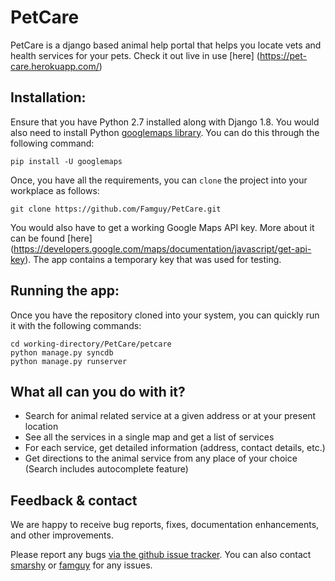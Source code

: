 # PetCare

PetCare is a django based animal help portal that helps you locate vets and health services for your pets. Check it out live in use [here] (https://pet-care.herokuapp.com/)

## Installation:
Ensure that you have Python 2.7 installed along with Django 1.8. You would also need to install Python [googlemaps library](https://pypi.python.org/pypi/googlemaps/). You can do this through the following command:

    pip install -U googlemaps

Once, you have all the requirements, you can `clone` the project into your workplace as follows:

    git clone https://github.com/Famguy/PetCare.git

You would also have to get a working Google Maps API key. More about it can be found [here] (https://developers.google.com/maps/documentation/javascript/get-api-key). The app contains a temporary key that was used for testing.

## Running the app:
Once you have the repository cloned into your system, you can quickly run it with the following commands:

    cd working-directory/PetCare/petcare
    python manage.py syncdb
    python manage.py runserver

## What all can you do with it?
* Search for animal related service at a given address or at your present location
* See all the services in a single map and get a list of services
* For each service, get detailed information (address, contact details, etc.)
* Get directions to the animal service from any place of your choice (Search includes autocomplete feature)

## Feedback & contact
We are happy to receive bug reports, fixes, documentation enhancements, and other improvements. 

Please report any bugs [via the github issue tracker](https://github.com/famguy/petcare/issues).
You can also contact [smarshy](https://github.com/smarshy) or [famguy](https://github.com/famguy) for any issues.



